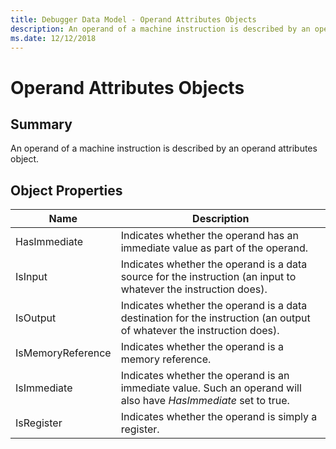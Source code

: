 ```yaml
---
title: Debugger Data Model - Operand Attributes Objects
description: An operand of a machine instruction is described by an operand attributes object.
ms.date: 12/12/2018
---
```

# Operand Attributes Objects 
## Summary
An operand of a machine instruction is described by an operand attributes object.
## Object Properties
|Name|Description|
|--- |--- |
|HasImmediate|Indicates whether the operand has an immediate value as part of the operand.|
|IsInput|Indicates whether the operand is a data source for the instruction (an input to whatever the instruction does).|
|IsOutput|Indicates whether the operand is a data destination for the instruction (an output of whatever the instruction does).|
|IsMemoryReference|Indicates whether the operand is a memory reference.|
|IsImmediate|Indicates whether the operand is an immediate value. Such an operand will also have *HasImmediate* set to true.|
|IsRegister|Indicates whether the operand is simply a register.|